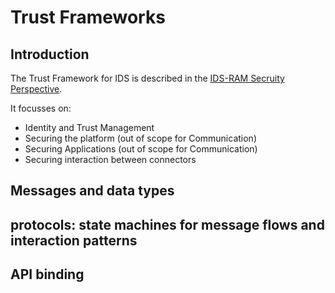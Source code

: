 # Trust Frameworks #

## Introduction ##

The Trust Framework for IDS is described in the [IDS-RAM Secruity Perspective](https://docs.internationaldataspaces.org/ids-ram-4/perspectives-of-the-reference-architecture-model/4_perspectives/4_1_security_perspective).

It focusses on:

- Identity and Trust Management
- Securing the platform (out of scope for Communication)
- Securing Applications (out of scope for Communication)
- Securing interaction between connectors

## Messages and data types ##

## protocols: state machines for message flows and interaction patterns ##


## API binding ##
